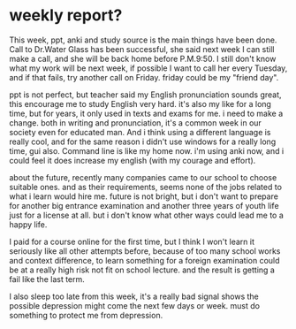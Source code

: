 # weekly report?

This week, ppt, anki and study source is the main things have been done. Call to Dr.Water Glass has been successful, she said next week I can still make a call, and she will be back home before P.M.9:50. I still don't know what my work will be next week, if possible I want to call her every Tuesday, and if that fails, try another call on Friday. friday could be my "friend day".

ppt is not perfect, but teacher said my English pronunciation sounds great, this encourage me to study English very hard. it's also my like for a long time, but for years, it only used in texts and exams for me. i need to make a change. both in writing and pronunciation, it's a common week in our society even for educated man. And i think using a different language is really cool, and for the same reason i didn't use windows for a really long time, gui also. Command line is like my home now. i'm using anki now, and i could feel it does increase my english (with my courage and effort).

about the future, recently many companies came to our school to choose suitable ones. and as their requirements, seems none of the jobs related to what i learn would hire me. future is not bright, but i don't want to prepare for another big entrance examination and another three years of youth life just for a license at all. but i don't know what other ways could lead me to a happy life.

I paid for a course online for the first time, but I think I won't learn it seriously like all other attempts before, because of too many school works and context difference, to learn something for a foreign examination could be at a really high risk not fit on school lecture. and the result is getting a fail like the last term.

I also sleep too late from this week, it's a really bad signal shows the possible depression might come the next few days or week. must do something to protect me from depression.

